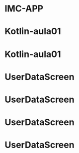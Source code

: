 # IMC-APP
# Kotlin-aula01
# Kotlin-aula01
# UserDataScreen
# UserDataScreen
# UserDataScreen
# UserDataScreen
